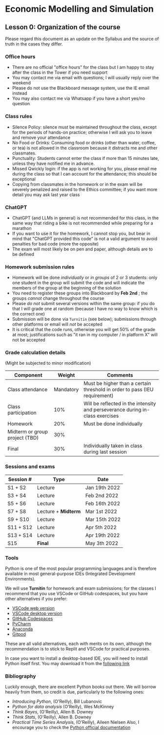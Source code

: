 # Economic Modelling and Simulation
## Lesson 0: Organization of the course

Please regard this document as an update on the Syllabus and the source of truth in the cases they differ.

### Office hours

* There are no official "office hours" for the class but I am happy to stay after the class in the Tower if you need support
* You may contact me via email with questions; I will usually reply over the weekend
* Please do not use the Blackboard message system, use the IE email instead
* You may also contact me via Whatsapp if you have a short yes/no question
 
### Class rules

* Silence Policy: silence must be maintained throughout the class, except for the periods of hands-on practice; otherwise I will ask you to leave and remove your attendance
* No Food or Drinks: Consuming food or drinks (other than water, coffee, or tea) is not allowed in the classroom because it distracts me and other classmates.
* Punctuality: Students cannot enter the class if more than 15 minutes late, unless they have notified me in advance.
* Missed Qwickly login: if the app is not working for you, please email me during the class so that I can account for the attendance; this should be exceptional
* Copying from classmates in the homework or in the exam will be severely penalized and raised to the Ethics committee; if you want more detail you may ask last year class

### ChatGPT

* ChatGPT (and LLMs in general) is not recommended for this class, in the same way that riding a bike is not recommended while preparing for a marathon
* If you want to use it for the homework, I cannot stop you, but bear in mind that "ChatGPT provided this code" is not a valid argument to avoid penalties for bad code (more the opposite)
* The exam will most likely be on pen and paper, although details are to be defined

### Homework submission rules

* Homework will be done *individually* or *in groups* of 2 or 3 students: only one student in the group will submit the code and will indicate the members of the group at the beginning of the solution
* You need to register these groups into Blackboard by **Feb 2nd** ; the groups *cannot* change throughout the course
* Please *do not* submit several versions within the same group: if you do that I will grade one at random (because I have no way to know which is the correct one)
* Submission will be done via `Turnitin` (see below); submissions through other platforms or email will *not* be accepted
* It is critical that the code runs, otherwise you will get 50% of the grade at most; justifications such as "it ran in my computer / in platform X" will not be accepted

### Grade calculation details
(Might be subjected to minor modification)

| Component | Weight   | Comments |
|-----------|----------|----------|
| Class attendance | Mandatory | Must be higher than a certain threshold in order to pass (IEU requirement)
| Class participation | 10% | Will be reflected in the intensity and perseverance during in-class exercises
| Homework | 20% | Must be done individually |
| Midterm or group project (TBD) | 30% | |
| Final | 30% | Individually taken in class during last session |

### Sessions and exams
| Session # | Type | Date |
|-----------|------------|---------------------|
| S1 + S2 | Lecture | Jan 19th 2022 |
| S3 + S4 | Lecture | Feb 2nd 2022 |
| S5 + S6 | Lecture | Feb 16th 2022 |
| S7 + S8 | Lecture + **Midterm** | Mar 1st 2022 |
| S9 + S10 | Lecture | Mar 15th 2022 |
| S11 + S12 | Lecture | Apr 5th 2022 |
| S13 + S14 | Lecture | Apr 19th 2022 |
| S15 | **Final** | May 3th 2022 |

### Tools

Python is one of the most popular programming languages and is therefore available in most general-purpose IDEs (Integrated Development Environments).

We will use **Turnitin** for homework and exam submissions; for the classes I recommend that you use VSCode or GitHub codespaces, but you have other alternatives if you prefer:

- [VSCode web version](https://vscode.dev/)
- [VSCode desktop version](https://code.visualstudio.com/download)
- [GitHub Codespaces](https://github.com/features/codespaces)
- [PyCharm](https://www.jetbrains.com/pycharm/download/#section=mac)
- [Anaconda](https://www.anaconda.com/products/individual)
- [Gitpod](https://www.gitpod.io/)

These are all valid alternatives, each with merits on its own, although the recommendation is to stick to Replit and VSCode for practical purposes.

In case you want to install a desktop-based IDE, you will need to install Python itself first. You may download it from the [following link](https://www.python.org/downloads/)

### Bibliography

Luckily enough, there are excellent Python books out there. We will borrow heavily from them, so credit is due, particularly to the following ones:
- _Introducing Python_, (O'Reilly), Bill Lubanovic
- _Python for data analysis_ (O'Reilly), Wes McKinney
- _Think Bayes_, (O'Reilly), Allen B. Downey
- _Think Stats_, (O'Reilly), Allen B. Downey
- _Practical Time Series Analysis_, (O'Reilly), Aileen Nielsen
Also, I encourage you to check the [Python official documentation](https://docs.python.org/3/)
